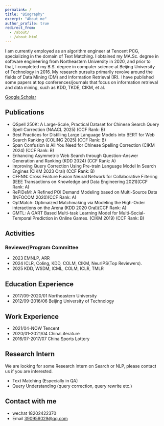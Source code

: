 ```yaml
---
permalink: /
title: "Biography"
excerpt: "About me"
author_profile: true
redirect_from: 
  - /about/
  - /about.html
---
```


I am currently employed as an algorithm engineer at Tencent PCG, specializing in the domain of Text Matching. I obtained my MA.Sc. degree in software engineering from Northeastern University in 2020, and prior to that, I completed my B.S. degree in computer science at Beijing University of Technology in 2016. My research pursuits primarily revolve around the fields of Data Mining (DM) and Information Retrieval (IR). I have published some papers at top conferences/journals that focus on information retrieval and data mining, such as KDD, TKDE, CIKM, et al. 


[Google Scholar](https://scholar.google.com/citations?hl=zh-CN&user=0DRNbaIAAAAJ)


## Publications
- QSpell 250K: A Large-Scale, Practical Dataset for Chinese Search Query Spell Correction (NAACL 2025) (CCF Rank: B)
- Best Practices for Distilling Large Language Models into BERT for Web Search Ranking (COLING 2025) (CCF Rank: B)
- Span Confusion is All You Need for Chinese Spelling Correction (CIKM 2024) (CCF Rank: B)
- Enhancing Asymmetric Web Search through Question-Answer Generation and Ranking (KDD 2024) (CCF Rank: A)
- Improving Query Correction Using Pre-train Language Model In Search Engines (CIKM 2023 Oral) (CCF Rank: B)
- CFFNN: Cross Feature Fusion Neural Network for Collaborative Filtering (IEEE Transactions on Knowledge and Data Engineering 2021)(CCF Rank: A)
- RePiDeM: A Refined POI Demand Modeling based on Multi-Source Data (INFOCOM 2020)(CCF Rank: A)
- OptMatch: Optimaized Matchmaking via Modeling the High-Order interactions on the Arena (KDD 2020 Oral)(CCF Rank: A)
- GMTL: A GART Based Multi-task Learning Model for Multi-Social-Temporal Prediction in Online Games. (CIKM 2019) (CCF Rank: B)
## Activities
### Reviewer/Program Committee
- 2023 EMNLP, ARR
- 2024 ICLR, Coling, KDD, COLM, CIKM, NeurIPS(Top Reviewers).
- 2025 KDD, WSDM, ICML, COLM, ICLR, TMLR
## Education Experience
- 2017/09-2020/01  Northeastern University
- 2012/09-2016/06  Beijing University of Technology  
## Work Experience
- 2021/04-NOW      Tencent
- 2020/01-2021/04     ChinaLiterature
- 2016/07-2017/07        China Sports Lottery
## Research Intern
We are looking for some Research Intern on Search or NLP, please contact us if you are interested.
- Text Matching (Especially in QA)
- Query Understanding (query correction, query rewrite etc.)
## Contact with me
- wechat  18202422370
- Email  390959029@qq.com
